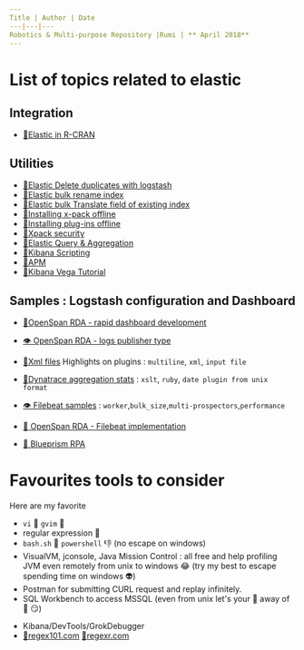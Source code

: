 ```yaml
---
Title | Author | Date 
---|---|---
Robotics & Multi-purpose Repository |Rumi | ** April 2018**
---
```

# List of topics related to elastic

## Integration

- [:eyes:Elastic in R-CRAN](https://github.com/bigleuxenchef/R-Elastic)


## Utilities
- [:eyes:Elastic Delete duplicates with logstash](./DeleteDuplicates/LogstashDeleteSample.md)
- [:eyes:Elastic bulk rename index](./Rename-Copy%20indexes/elk_rename_index.sh.md)
- [:eyes:Elastic bulk Translate field of existing index](./Bulk-Translate/bulk-translate-current-index.md)
- [:eyes:Installing x-pack offline](./Installingxpackoffline.md)
- [:eyes:Installing plug-ins offline](./elasticplugins.md)
- [:eyes:Xpack security](./xpack_Set_Security_and_licenses.md)
- [:eyes:Elastic Query & Aggregation](./elastic-querying.md)
- [:eyes:Kibana Scripting](./kibana-scripting-filtering.md)
- [:eyes:APM](./APM.md)
- [:eyes:Kibana Vega Tutorial](./Samples/blueprism/vega/vega-tutorial.md)

## Samples : Logstash configuration and Dashboard


- [:eyes:OpenSpan RDA - rapid dashboard development](./Samples/OpenSpan/README.md)
- [:eye: OpenSpan RDA - logs publisher type](./Samples/OpenSpan/OpenSpan-logs.md)
- [:eyes:Xml files](https://github.com/bigleuxenchef/Logstash-Beats-Samples/blob/master/logstash-xml.md) Highlights on plugins : `multiline`, `xml`, `input file`
- [:eyes:Dynatrace aggregation stats](https://github.com/bigleuxenchef/Logstash-Beats-Samples/tree/master/Dynatrace)  : `xslt`, `ruby`, `date plugin from unix format`

- [:eye: Filebeat samples](https://github.com/bigleuxenchef/Logstash-Beats-Samples/tree/master/filebeat) : `worker`,`bulk_size`,`multi-prospectors`,`performance`
- [:eyes: OpenSpan RDA - Filebeat implementation](./Samples/OpenSpan/OpenSpan-filebeat.md)
- [:eyes: Blueprism RPA](./Samples/blueprism/README.md)

# Favourites tools to consider

Here are my favorite

* `vi` :punch: `gvim` :punch:
* regular expression :punch:
* `bash.sh` :punch: `powershell` :-1: (no escape on windows)
* VisualVM, jconsole, Java Mission Control : all free and help profiling JVM even remotely from unix to windows :joy: (try my best to escape spending time on windows :alien:)
* Postman for submitting CURL request and replay infinitely.
* SQL Workbench to access MSSQL (even from unix let's your :boot: away of  :poop: :smirk:)
- Kibana/DevTools/GrokDebugger 
- [:eyes:regex101.com](https://regex101.com) [:eyes:regexr.com](https://regexr.com)
